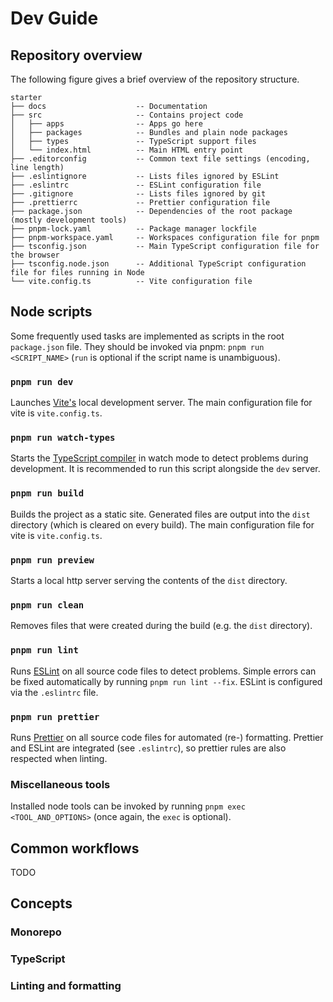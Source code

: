 # Dev Guide

## Repository overview

The following figure gives a brief overview of the repository structure.

<!-- tree -L 2 --gitignore --dirsfirst -->

```
starter
├── docs                    -- Documentation
├── src                     -- Contains project code
│   ├── apps                -- Apps go here
│   ├── packages            -- Bundles and plain node packages
│   ├── types               -- TypeScript support files
│   └── index.html          -- Main HTML entry point
├── .editorconfig           -- Common text file settings (encoding, line length)
├── .eslintignore           -- Lists files ignored by ESLint
├── .eslintrc               -- ESLint configuration file
├── .gitignore              -- Lists files ignored by git
├── .prettierrc             -- Prettier configuration file
├── package.json            -- Dependencies of the root package (mostly development tools)
├── pnpm-lock.yaml          -- Package manager lockfile
├── pnpm-workspace.yaml     -- Workspaces configuration file for pnpm
├── tsconfig.json           -- Main TypeScript configuration file for the browser
├── tsconfig.node.json      -- Additional TypeScript configuration file for files running in Node
└── vite.config.ts          -- Vite configuration file
```

## Node scripts

Some frequently used tasks are implemented as scripts in the root `package.json` file.
They should be invoked via pnpm: `pnpm run <SCRIPT_NAME>` (`run` is optional if the script name is unambiguous).

### `pnpm run dev`

Launches [Vite's](https://vitejs.dev/) local development server.
The main configuration file for vite is `vite.config.ts`.

### `pnpm run watch-types`

Starts the [TypeScript compiler](https://www.typescriptlang.org/) in watch mode to detect problems during development.
It is recommended to run this script alongside the `dev` server.

### `pnpm run build`

Builds the project as a static site.
Generated files are output into the `dist` directory (which is cleared on every build).
The main configuration file for vite is `vite.config.ts`.

### `pnpm run preview`

Starts a local http server serving the contents of the `dist` directory.

### `pnpm run clean`

Removes files that were created during the build (e.g. the `dist` directory).

### `pnpm run lint`

Runs [ESLint](https://eslint.org/) on all source code files to detect problems.
Simple errors can be fixed automatically by running `pnpm run lint --fix`.
ESLint is configured via the `.eslintrc` file.

### `pnpm run prettier`

Runs [Prettier](https://prettier.io/) on all source code files for automated (re-) formatting.
Prettier and ESLint are integrated (see `.eslintrc`), so prettier rules are also respected when linting.

### Miscellaneous tools

Installed node tools can be invoked by running `pnpm exec <TOOL_AND_OPTIONS>` (once again, the `exec` is optional).

## Common workflows

TODO

## Concepts

### Monorepo

### TypeScript

### Linting and formatting

<!--

Notizen Antonia:
ESM Syntax muss genutzt werden und es werden auch nur Browser unterstützt, die das entsprechend können.
Es sollte/muss? TS genutzt werden.

-> Erläutern, was die einzelnen pnpm Befehle/Skripte machen und wann welche ausgeführt werden sollten
clean Befehl zum Löschen des Dist ordners? -> pnpm clean (erläutern, dass das bei einem Build automatisch gemacht wird)

Was sind Monorepos und wie funktioniert das ganze (bei uns im Projekt)?

Wofür ist welche Config Datei gut?

Grundlagen ES Lint

Grundlagen Prettier

Grundlagen Vite
vite.config.ts Konfigurationsdatei
Plugin-API
Welche Plugins werden genutzt und wofür?
index.html

Grundlagen Vitest

Typescript Compiler im Watch-Modus laufen lassen?



-->
